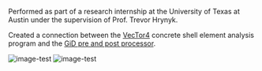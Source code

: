 Performed as part of a research internship at the University of Texas at Austin under the supervision of Prof. Trevor Hrynyk.

Created a connection between the [VecTor4](http://vectoranalysisgroup.com/vector4.html) concrete shell element analysis program and the [GiD pre and post processor](http://gidhome.com).

![image-test](/page/vt4/gidmesh.png)
![image-test](/page/vt4/gidpost.png)